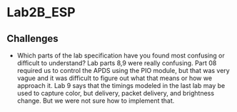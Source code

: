 # Lab2B_ESP

## Challenges
- Which parts of the lab specification have you found most confusing or difficult to understand?
  Lab parts 8,9 were really confusing. Part 08 required us to control the APDS using the PIO module, but that was very vague and it was difficult to figure out what that means or how we approach it. 
Lab 9 says that the timings modeled in the last lab may be used to capture color, but delivery, packet delivery, and brightness change. But we were not sure how to implement that.
